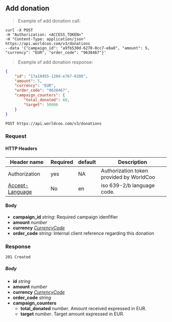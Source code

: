 ## Add donation

> Example of add donation call:

```shell
curl -X POST
-H "Authorization: <ACCESS_TOKEN>"
-H "Content-Type: application/json"
https://api.worldcoo.com/v3/donations
--data '{"campaign_id": "a9fb530d-6270-0cc7-e8a8", "amount": 5, "currency": "EUR", "order_code": "9638467"}'
```

> Example of add donation response:

```json
{
    "id": "17a10455-120d-e767-0206",
    "amount": 5,
    "currency": "EUR",
    "order_code": "9638467",
    "campaign_counters": {
        "total_donated": 60,
        "target": 50000
    }
}
```

`POST https://api.worldcoo.com/v3/donations`

### Request

#### HTTP Headers

Header name | Required | default | Description
---------- | ------- | ------- | -------
Authorization | yes | NA | Authorization token provided by WorldCoo
[Accept-Language](https://www.w3.org/Protocols/rfc2616/rfc2616-sec14.html#sec14.4) | No | en | iso 639-2/b language code.

#### Body

- **campaign_id** *string*: Required campaign idenfifier
- **amount** *number*
- **currency** *[CurrencyCode](#currency-standar)*
- **order_code** *string*: Internal client reference regarding this donation

### Response

`201 Created`

##### Body
- **id** *string*
- **amount** *number*
- **currency** *[CurrencyCode](#currency-standar)*
- **order_code** *string*
- **campaign_counters**
    - **total_donated** *number*. Amount received expressed in EUR.
    - **target** *number*. Target amount expressed in EUR.